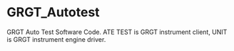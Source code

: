 # GRGT_Autotest
GRGT Auto Test Software Code.
ATE TEST is GRGT instrument client,
UNIT is GRGT instrument engine driver.
